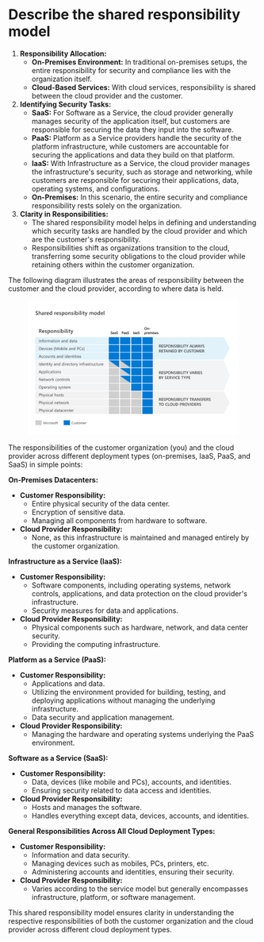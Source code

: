# Describe the shared responsibility model

1. **Responsibility Allocation:**
   * **On-Premises Environment:** In traditional on-premises setups, the entire responsibility for security and compliance lies with the organization itself.
   * **Cloud-Based Services:** With cloud services, responsibility is shared between the cloud provider and the customer.
2. **Identifying Security Tasks:**
   * **SaaS:** For Software as a Service, the cloud provider generally manages security of the application itself, but customers are responsible for securing the data they input into the software.
   * **PaaS:** Platform as a Service providers handle the security of the platform infrastructure, while customers are accountable for securing the applications and data they build on that platform.
   * **IaaS:** With Infrastructure as a Service, the cloud provider manages the infrastructure's security, such as storage and networking, while customers are responsible for securing their applications, data, operating systems, and configurations.
   * **On-Premises:** In this scenario, the entire security and compliance responsibility rests solely on the organization.
3. **Clarity in Responsibilities:**
   * The shared responsibility model helps in defining and understanding which security tasks are handled by the cloud provider and which are the customer's responsibility.
   * Responsibilities shift as organizations transition to the cloud, transferring some security obligations to the cloud provider while retaining others within the customer organization.

The following diagram illustrates the areas of responsibility between the customer and the cloud provider, according to where data is held.

<figure><img src=".gitbook/assets/3-shared-responsibility-model.png" alt=""><figcaption></figcaption></figure>

The responsibilities of the customer organization (you) and the cloud provider across different deployment types (on-premises, IaaS, PaaS, and SaaS) in simple points:

**On-Premises Datacenters:**

* **Customer Responsibility:**
  * Entire physical security of the data center.
  * Encryption of sensitive data.
  * Managing all components from hardware to software.
* **Cloud Provider Responsibility:**
  * None, as this infrastructure is maintained and managed entirely by the customer organization.

**Infrastructure as a Service (IaaS):**

* **Customer Responsibility:**
  * Software components, including operating systems, network controls, applications, and data protection on the cloud provider's infrastructure.
  * Security measures for data and applications.
* **Cloud Provider Responsibility:**
  * Physical components such as hardware, network, and data center security.
  * Providing the computing infrastructure.

**Platform as a Service (PaaS):**

* **Customer Responsibility:**
  * Applications and data.
  * Utilizing the environment provided for building, testing, and deploying applications without managing the underlying infrastructure.
  * Data security and application management.
* **Cloud Provider Responsibility:**
  * Managing the hardware and operating systems underlying the PaaS environment.

**Software as a Service (SaaS):**

* **Customer Responsibility:**
  * Data, devices (like mobile and PCs), accounts, and identities.
  * Ensuring security related to data access and identities.
* **Cloud Provider Responsibility:**
  * Hosts and manages the software.
  * Handles everything except data, devices, accounts, and identities.

**General Responsibilities Across All Cloud Deployment Types:**

* **Customer Responsibility:**
  * Information and data security.
  * Managing devices such as mobiles, PCs, printers, etc.
  * Administering accounts and identities, ensuring their security.
* **Cloud Provider Responsibility:**
  * Varies according to the service model but generally encompasses infrastructure, platform, or software management.

This shared responsibility model ensures clarity in understanding the respective responsibilities of both the customer organization and the cloud provider across different cloud deployment types.
